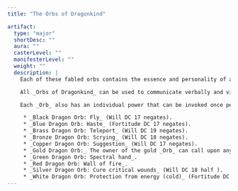 ```yaml
---
title: "The Orbs of Dragonkind"

artifact:
  type: "major"
  shortDesc: ""
  aura: ""
  casterLevel: ""
  manifesterLevel: ""
  weight: ""
  description: |
    Each of these fabled orbs contains the essence and personality of an ancient dragon of a different variety (one for each of the major ten different chromatic and metallic dragons). The bearer of an _Orb_ can _dominate_ dragons of its particular variety within 500 feet (as _dominate monster_), the dragon being forced to make a DC 25 Will save to resist. (Spell resistance is not useful against this effect.) Each _Orb of Dragonkind_ bestows upon the wielder the AC and saving throw bonuses of the dragon within. These values replace whatever values the character would otherwise have, whether they are better or worse. These values cannot be modified by any means short of ridding the character of the _Orb_. A character possessing an _Orb of Dragonkind_ is immune to the breath weapon &ndash; but only the breath weapon &ndash; of the dragon variety keyed to the _Orb_. Finally, a character possessing an _Orb_ can herself use the breath weapon of the dragon in the _Orb_ three times per day.

    All _Orbs of Dragonkind_ can be used to communicate verbally and visually with the possessors of the other _Orbs_. The owner of an _Orb_ knows whether there are dragons within 10 miles at all times. For dragons of the _Orb_'s particular variety, the range is 100 miles. If within 1 mile of a dragon of the _Orb_'s variety, the wielder can determine the exact location and age of the creature. The bearer of one of these _Orbs_ earns the enmity forever of all dragonkind for profiting by the enslavement of one of their kin, even if she later loses the item.

    Each _Orb_ also has an individual power that can be invoked once per round at 10th caster level.

     * _Black Dragon Orb: Fly_ (Will DC 17 negates).
     * _Blue Dragon Orb: Haste_ (Fortitude DC 17 negates).
     * _Brass Dragon Orb: Teleport_ (Will DC 19 negates).
     * _Bronze Dragon Orb: Scrying_ (Will DC 18 negates).
     * _Copper Dragon Orb: Suggestion_ (Will DC 17 negates).
     * _Gold Dragon Orb:_ The owner of the gold _Orb_ can call upon any power possessed by one of the other _Orbs_ &ndash; including the _dominate_ and breath weapon abilities but not AC, save bonuses, or breath weapon immunity &ndash; but can only use an individual power once per day. She can use _dominate_ on any other possessor of an _Orb_ within 1 mile (Will DC 23 negates).
     * _Green Dragon Orb: Spectral hand_.
     * _Red Dragon Orb: Wall of fire_.
     * _Silver Dragon Orb: Cure critical wounds_ (Will DC 18 half ).
     * _White Dragon Orb: Protection from energy (cold)_ (Fortitude DC 17 negates).
---
```

